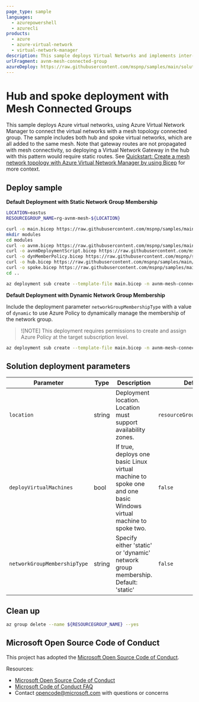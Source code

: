 ```yaml
---
page_type: sample
languages:
  - azurepowershell
  - azurecli
products:
  - azure
  - azure-virtual-network
  - virtual-network-manager
description: This sample deploys Virtual Networks and implements inter-network connectivity using Azure Virtual Network Manager and a mesh connectivity topology.
urlFragment: avnm-mesh-connected-group
azureDeploy: https://raw.githubusercontent.com/mspnp/samples/main/solutions/avnm-mesh-connected-group/azuredeploy.json
---
```


# Hub and spoke deployment with Mesh Connected Groups

This sample deploys Azure virtual networks, using Azure Virtual Network Manager to connect the virtual networks with a mesh topology connected group. The sample includes both hub and spoke virtual networks, which are all added to the same mesh. Note that gateway routes are not propagated with mesh connectivity, so deploying a Virtual Network Gateway in the hub with this pattern would require static routes. See [Quickstart: Create a mesh network topology with Azure Virtual Network Manager by using Bicep](https://learn.microsoft.com/azure/virtual-network-manager/create-virtual-network-manager-bicep) for more context.

## Deploy sample

**Default Deployment with Static Network Group Membership**

```bash
LOCATION=eastus
RESOURCEGROUP_NAME=rg-avnm-mesh-${LOCATION}

curl -o main.bicep https://raw.githubusercontent.com/mspnp/samples/main/solutions/avnm-mesh-connected-group/bicep/main.bicep
mkdir modules
cd modules
curl -o avnm.bicep https://raw.githubusercontent.com/mspnp/samples/main/solutions/avnm-mesh-connected-group/bicep/modules/avnm.bicep
curl -o avnmDeploymentScript.bicep https://raw.githubusercontent.com/mspnp/samples/main/solutions/avnm-mesh-connected-group/bicep/modules/avnmDeploymentScript.bicep
curl -o dynMemberPolicy.bicep https://raw.githubusercontent.com/mspnp/samples/main/solutions/avnm-mesh-connected-group/bicep/modules/dynMemberPolicy.bicep
curl -o hub.bicep https://raw.githubusercontent.com/mspnp/samples/main/solutions/avnm-mesh-connected-group/bicep/modules/hub.bicep
curl -o spoke.bicep https://raw.githubusercontent.com/mspnp/samples/main/solutions/avnm-mesh-connected-group/bicep/modules/spoke.bicep
cd ..

az deployment sub create --template-file main.bicep -n avnm-mesh-connected-group -l ${LOCATION} --parameters resourceGroupName=${RESOURCEGROUP_NAME}
```

**Default Deployment with Dynamic Network Group Membership**

Include the deployment parameter `networkGroupMembershipType` with a value of `dynamic` to use Azure Policy to dynamically manage the membership of the network group.

> ![NOTE] This deployment requires permissions to create and assign Azure Policy at the target subscription level.

```bash
az deployment sub create --template-file main.bicep -n avnm-mesh-connected-group -l ${LOCATION} --parameters resourceGroupName=${RESOURCEGROUP_NAME} networkGroupMembershipType=dynamic
```

## Solution deployment parameters

| Parameter                    | Type   | Description                                                                                                       | Default                    |
| ---------------------------- | ------ | ----------------------------------------------------------------------------------------------------------------- | -------------------------- |
| `location`                   | string | Deployment location. Location must support availability zones.                                                    | `resourceGroup().location` |
| `deployVirtualMachines`      | bool   | If true, deploys one basic Linux virtual machine to spoke one and one basic Windows virtual machine to spoke two. | `false`                    |
| `networkGroupMembershipType` | string | Specify either 'static' or 'dynamic' network group membership. Default: 'static'                                  | `false`                    |

## Clean up

```bash
az group delete --name ${RESOURCEGROUP_NAME} --yes
```

## Microsoft Open Source Code of Conduct

This project has adopted the [Microsoft Open Source Code of Conduct](https://opensource.microsoft.com/codeofconduct/).

Resources:

- [Microsoft Open Source Code of Conduct](https://opensource.microsoft.com/codeofconduct/)
- [Microsoft Code of Conduct FAQ](https://opensource.microsoft.com/codeofconduct/faq/)
- Contact [opencode@microsoft.com](mailto:opencode@microsoft.com) with questions or concerns
